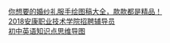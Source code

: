   
[你想要的婚纱礼服手绘图稿大全，款款都是精品！](http://www.dianyue.me/archives/858/ssxd4tv55bqvx2b2/)  
[2018安康职业技术学院招聘辅导员](http://www.dianyue.me/archives/430/erunv8hmajraceo8/)  
[初中英语知识点思维导图](http://www.dianyue.me/archives/683/xe9r4cfib2xos7a5/)